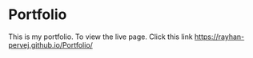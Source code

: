 # Portfolio
This is my portfolio.
To view the live page. Click this link https://rayhan-pervej.github.io/Portfolio/
